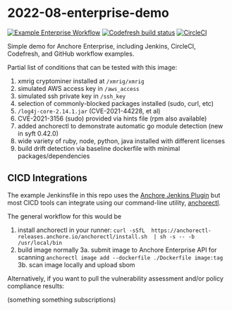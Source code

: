 # 2022-08-enterprise-demo 

[![Example Enterprise Workflow](https://github.com/pvnovarese/2022-08-enterprise-demo/actions/workflows/example_enterprise.yaml/badge.svg)](https://github.com/pvnovarese/2022-08-enterprise-demo/actions/workflows/example_enterprise.yaml) [![Codefresh build status]( https://g.codefresh.io/api/badges/pipeline/novarese/default%2F2022-08-demo?type=cf-1&key=eyJhbGciOiJIUzI1NiJ9.NjBiNmI3NmU2OTg1ODM3ZmU2ODZiNmE5.WZIffzq3OQPvPXy6pn1TbA4z9fMsdlS1U_cliZXbxKg)]( https://g.codefresh.io/pipelines/edit/new/builds?id=62f7d45d1d20ba5170ead64c&pipeline=2022-08-demo&projects=default&projectId=60b6b7aa4417e4bd7d843d0f) [![CircleCI](https://dl.circleci.com/status-badge/img/gh/pvnovarese/2022-08-enterprise-demo/tree/main.svg?style=shield)](https://dl.circleci.com/status-badge/redirect/gh/pvnovarese/2022-08-enterprise-demo/tree/main)

Simple demo for Anchore Enterprise, including Jenkins, CircleCI, Codefresh, and GitHub workflow examples.

Partial list of conditions that can be tested with this image:

1. xmrig cryptominer installed at `/xmrig/xmrig`
2. simulated AWS access key in `/aws_access`
3. simulated ssh private key in `/ssh_key`
4. selection of commonly-blocked packages installed (sudo, curl, etc)
5. `/log4j-core-2.14.1.jar` (CVE-2021-44228, et al)
6. CVE-2021-3156 (sudo) provided via hints file (rpm also available)
7. added anchorectl to demonstrate automatic go module detection (new in syft 0.42.0)
8. wide variety of ruby, node, python, java installed with different licenses
9. build drift detection via baseline dockerfile with minimal packages/dependencies

## CICD Integrations

The example Jenkinsfile in this repo uses the [Anchore Jenkins Plugin](https://plugins.jenkins.io/anchore-container-scanner/) but most CICD tools can integrate using our command-line utility, [anchorectl](https://docs.anchore.com/current/docs/deployment/anchorectl/).

The general workflow for this would be

1. install anchorectl in your runner:
```curl -sSfL  https://anchorectl-releases.anchore.io/anchorectl/install.sh  | sh -s -- -b /usr/local/bin```
2. build image normally
3a. submit image to Anchore Enterprise API for scanning 
```anchorectl image add --dockerfile ./Dockerfile image:tag```
3b. scan image locally and upload sbom 

Alternatively, if you want to pull the vulnerability assessment and/or policy compliance results:

(something something subscriptions)
